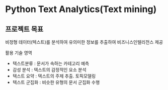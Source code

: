 # Python Text Analytics(Text mining)
## 프로젝트 목표
비정형 데이터(텍스트)를 분석하여 유의미한 정보를 추출하여 비즈니스인텔리전스 제공

활용 기술 영역
* 텍스트분류 : 문서가 속하는 카테고리 예측
* 감성 분석 : 텍스트의 감정적인 요소 분석
* 텍스트 요약 : 텍스트의 주제 추출. 토픽모델링
* 텍스트 군집화 : 비슷한 유형의 문서 군집화 수행
